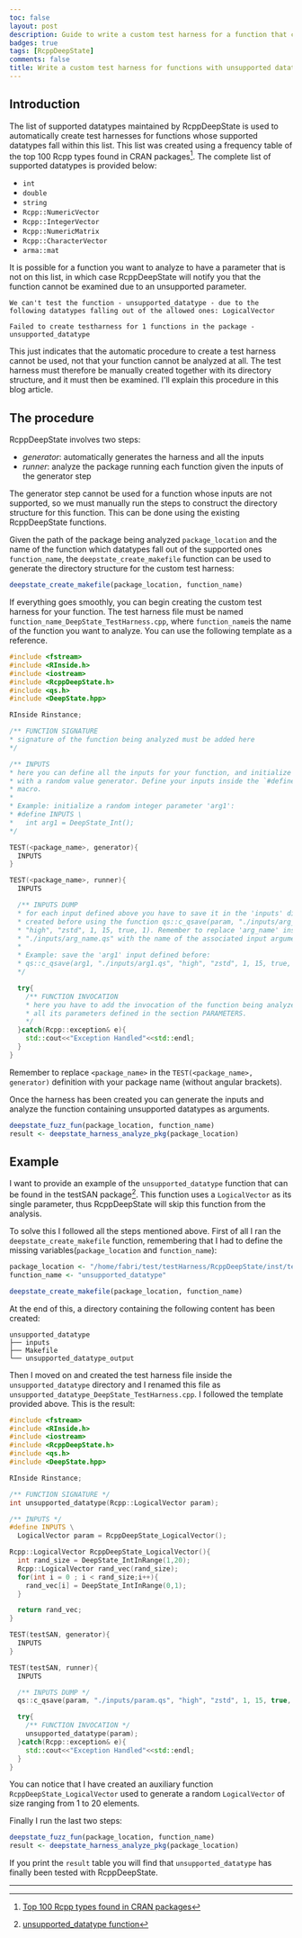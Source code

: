 ```yaml
---
toc: false
layout: post
description: Guide to write a custom test harness for a function that cannot be analyzed because of some datatypes falling outside of the supported ones.
badges: true
tags: [RcppDeepState]
comments: false
title: Write a custom test harness for functions with unsupported datatypes
---
```



## Introduction
The list of supported datatypes maintained by RcppDeepState is used to automatically create test harnesses for functions whose supported datatypes fall within this list. This list was created using a frequency table of the top 100 Rcpp types found in CRAN packages[^1]. The complete list of supported datatypes is provided below: 
* `int`
* `double`
* `string`
* `Rcpp::NumericVector`
* `Rcpp::IntegerVector`
* `Rcpp::NumericMatrix`
* `Rcpp::CharacterVector`
* `arma::mat`

It is possible for a function you want to analyze to have a parameter that is not on this list, in which case RcppDeepState will notify you that the function cannot be examined due to an unsupported parameter. 
```
We can't test the function - unsupported_datatype - due to the following datatypes falling out of the allowed ones: LogicalVector

Failed to create testharness for 1 functions in the package - unsupported_datatype
```

This just indicates that the automatic procedure to create a test harness cannot be used, not that your function cannot be analyzed at all. The test harness must therefore be manually created together with its directory structure, and it must then be examined.
I'll explain this procedure in this blog article. 

## The procedure
RcppDeepState involves two steps:
* *generator*: automatically generates the harness and all the inputs 
* *runner*: analyze the package running each function given the inputs of the generator step

The generator step cannot be used for a function whose inputs are not supported, so we must manually run the steps to construct the directory structure for this function. This can be done using the existing RcppDeepState functions. 

Given the path of the package being analyzed `package_location` and the name of the function which datatypes fall out of the supported ones `function_name`, the `deepstate_create_makefile` function can be used to generate the directory structure for the custom test harness:
```R
deepstate_create_makefile(package_location, function_name)
```

If everything goes smoothly, you can begin creating the custom test harness for your function. The test harness file must be named `function_name_DeepState_TestHarness.cpp`, where `function_name`is the name of the function you want to analyze. You can use the following template as a reference. 
```c++
#include <fstream>
#include <RInside.h>
#include <iostream>
#include <RcppDeepState.h>
#include <qs.h>
#include <DeepState.hpp>

RInside Rinstance;

/** FUNCTION SIGNATURE
* signature of the function being analyzed must be added here 
*/

/** INPUTS
* here you can define all the inputs for your function, and initialize them
* with a random value generator. Define your inputs inside the `#define INPUTS` 
* macro.
* 
* Example: initialize a random integer parameter 'arg1':
* #define INPUTS \
*   int arg1 = DeepState_Int();
*/

TEST(<package_name>, generator){
  INPUTS
}

TEST(<package_name>, runner){
  INPUTS

  /** INPUTS DUMP
  * for each input defined above you have to save it in the 'inputs' directory
  * created before using the function qs::c_qsave(param, "./inputs/arg_name.qs", 
  * "high", "zstd", 1, 15, true, 1). Remember to replace 'arg_name' inside 
  * "./inputs/arg_name.qs" with the name of the associated input argument.
  * 
  * Example: save the 'arg1' input defined before:
  * qs::c_qsave(arg1, "./inputs/arg1.qs", "high", "zstd", 1, 15, true, 1)
  */

  try{
    /** FUNCTION INVOCATION
    * here you have to add the invocation of the function being analyzed with 
    * all its parameters defined in the section PARAMETERS.
    */ 
  }catch(Rcpp::exception& e){
    std::cout<<"Exception Handled"<<std::endl;
  }
}
```

Remember to replace `<package_name>` in the `TEST(<package_name>, generator)` definition with  your package name (without angular brackets). 

Once the harness has been created you can generate the inputs and analyze the function containing unsupported datatypes as arguments.
```R
deepstate_fuzz_fun(package_location, function_name)
result <- deepstate_harness_analyze_pkg(package_location)
```

## Example
I want to provide an example of the `unsupported_datatype` function that can be found in the testSAN package[^2]. This function uses a `LogicalVector` as its single parameter, thus RcppDeepState will skip this function from the analysis.

To solve this I followed all the steps mentioned above. First of all I ran the `deepstate_create_makefile` function, remembering that I had to define the missing variables(`package_location` and `function_name`):
```R
package_location <- "/home/fabri/test/testHarness/RcppDeepState/inst/testpkgs/testSAN"
function_name <- "unsupported_datatype"

deepstate_create_makefile(package_location, function_name)
```

At the end of this, a directory containing the following content has been created:
```
unsupported_datatype
├── inputs
├── Makefile
└── unsupported_datatype_output
```
Then I moved on and created the test harness file inside the `unsupported_datatype` directory and I renamed this file as `unsupported_datatype_DeepState_TestHarness.cpp`. I followed the template provided above. This is the result:
```c++
#include <fstream>
#include <RInside.h>
#include <iostream>
#include <RcppDeepState.h>
#include <qs.h>
#include <DeepState.hpp>

RInside Rinstance;

/** FUNCTION SIGNATURE */
int unsupported_datatype(Rcpp::LogicalVector param);

/** INPUTS */ 
#define INPUTS \
  LogicalVector param = RcppDeepState_LogicalVector();

Rcpp::LogicalVector RcppDeepState_LogicalVector(){
  int rand_size = DeepState_IntInRange(1,20);
  Rcpp::LogicalVector rand_vec(rand_size);
  for(int i = 0 ; i < rand_size;i++){      
    rand_vec[i] = DeepState_IntInRange(0,1);  
  }

  return rand_vec;
}

TEST(testSAN, generator){
  INPUTS  
}

TEST(testSAN, runner){
  INPUTS

  /** INPUTS DUMP */
  qs::c_qsave(param, "./inputs/param.qs", "high", "zstd", 1, 15, true, 1);

  try{
    /** FUNCTION INVOCATION */
    unsupported_datatype(param);
  }catch(Rcpp::exception& e){
    std::cout<<"Exception Handled"<<std::endl;
  }
}
```

You can notice that I have created an auxiliary function `RcppDeepState_LogicalVector` used to generate a random `LogicalVector` of size ranging from 1 to 20 elements. 

Finally I run the last two steps:
```R
deepstate_fuzz_fun(package_location, function_name)
result <- deepstate_harness_analyze_pkg(package_location)
```

If you print the `result` table you will find that `unsupported_datatype` has finally been tested with RcppDeepState.

<hr />

[^1]: [Top 100 Rcpp types found in CRAN packages](https://github.com/FabrizioSandri/RcppDeepState/issues/10#issuecomment-1179190239)
[^2]: [unsupported_datatype function](https://github.com/FabrizioSandri/RcppDeepState/blob/master/inst/testpkgs/testSAN/src/unsupported_datatype.cpp)
